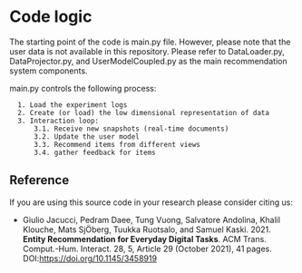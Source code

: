 
# Code logic

The starting point of the code is main.py file. However, please note that the user data is not available in this repository.
Please refer to DataLoader.py, DataProjector.py, and UserModelCoupled.py as the main recommendation system components.

 main.py controls the following process:
 
      1. Load the experiment logs 
      2. Create (or load) the low dimensional representation of data
      3. Interaction loop:
          3.1. Receive new snapshots (real-time documents)
          3.2. Update the user model
          3.3. Recommend items from different views
          3.4. gather feedback for items
          

## Reference

If you are using this source code in your research please consider citing us:

 * Giulio Jacucci, Pedram Daee, Tung Vuong, Salvatore Andolina, Khalil Klouche, Mats SjÖberg, Tuukka Ruotsalo, and Samuel Kaski. 2021. **Entity Recommendation for Everyday Digital Tasks**. ACM Trans. Comput.-Hum. Interact. 28, 5, Article 29 (October 2021), 41 pages. DOI:https://doi.org/10.1145/3458919

